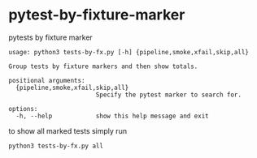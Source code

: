 # pytest-by-fixture-marker
pytests by fixture marker

```
usage: python3 tests-by-fx.py [-h] {pipeline,smoke,xfail,skip,all}

Group tests by fixture markers and then show totals.

positional arguments:
  {pipeline,smoke,xfail,skip,all}
                        Specify the pytest marker to search for.

options:
  -h, --help            show this help message and exit
```

to show all marked tests simply run

`python3 tests-by-fx.py all`
